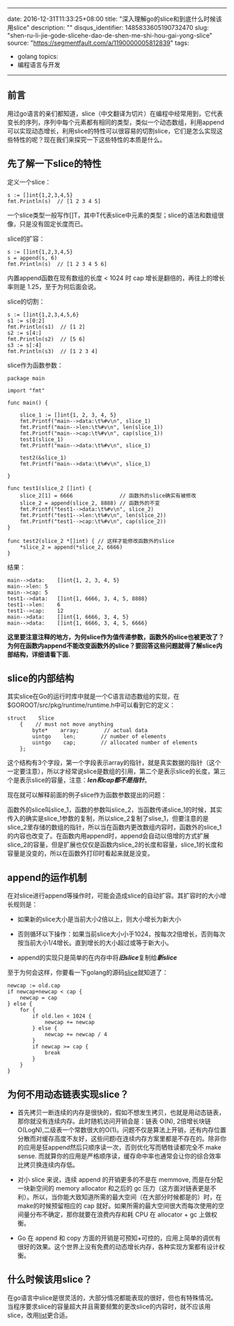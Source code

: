 
---
date: 2016-12-31T11:33:25+08:00
title: "深入理解go的slice和到底什么时候该用slice"
description: ""
disqus_identifier: 1485833605190732470
slug: "shen-ru-li-jie-gode-slicehe-dao-de-shen-me-shi-hou-gai-yong-slice"
source: "https://segmentfault.com/a/1190000005812839"
tags: 
- golang 
topics:
- 编程语言与开发
---

前言
----

用过go语言的亲们都知道，slice（中文翻译为切片）在编程中经常用到，它代表变长的序列，序列中每个元素都有相同的类型，类似一个动态数组，利用append可以实现动态增长，利用slice的特性可以很容易的切割slice，它们是怎么实现这些特性的呢？现在我们来探究一下这些特性的本质是什么。

先了解一下slice的特性
---------------------

定义一个slice：

    s := []int{1,2,3,4,5}
    fmt.Println(s)  // [1 2 3 4 5]

一个slice类型一般写作\[\]T，其中T代表slice中元素的类型；slice的语法和数组很像，只是没有固定长度而已。

slice的扩容：

    s := []int{1,2,3,4,5}
    s = append(s, 6)
    fmt.Println(s)  // [1 2 3 4 5 6]

内置append函数在现有数组的长度 &lt; 1024 时 cap
增长是翻倍的，再往上的增长率则是 1.25，至于为何后面会说。

slice的切割：

    s := []int{1,2,3,4,5,6}
    s1 := s[0:2]
    fmt.Println(s1)  // [1 2]
    s2 := s[4:]
    fmt.Println(s2)  // [5 6]
    s3 := s[:4]
    fmt.Println(s3)  // [1 2 3 4]

slice作为函数参数：

    package main

    import "fmt"

    func main() {

        slice_1 := []int{1, 2, 3, 4, 5}
        fmt.Printf("main-->data:\t%#v\n", slice_1)
        fmt.Printf("main-->len:\t%#v\n", len(slice_1))
        fmt.Printf("main-->cap:\t%#v\n", cap(slice_1))
        test1(slice_1)
        fmt.Printf("main-->data:\t%#v\n", slice_1)

        test2(&slice_1)
        fmt.Printf("main-->data:\t%#v\n", slice_1)

    }

    func test1(slice_2 []int) {
        slice_2[1] = 6666               // 函数外的slice确实有被修改
        slice_2 = append(slice_2, 8888) // 函数外的不变
        fmt.Printf("test1-->data:\t%#v\n", slice_2)
        fmt.Printf("test1-->len:\t%#v\n", len(slice_2))
        fmt.Printf("test1-->cap:\t%#v\n", cap(slice_2))
    }

    func test2(slice_2 *[]int) { // 这样才能修改函数外的slice
        *slice_2 = append(*slice_2, 6666)
    }

结果：

    main-->data:    []int{1, 2, 3, 4, 5}
    main-->len: 5
    main-->cap: 5
    test1-->data:   []int{1, 6666, 3, 4, 5, 8888}
    test1-->len:    6
    test1-->cap:    12
    main-->data:    []int{1, 6666, 3, 4, 5}
    main-->data:    []int{1, 6666, 3, 4, 5, 6666}

**这里要注意注释的地方，为何slice作为值传递参数，函数外的slice也被更改了？为何在函数内append不能改变函数外的slice？要回答这些问题就得了解slice内部结构，详细请看下面.**

slice的内部结构
---------------

其实slice在Go的运行时库中就是一个C语言动态数组的实现，在\$GOROOT/src/pkg/runtime/runtime.h中可以看到它的定义：

    struct    Slice
        {    // must not move anything
            byte*    array;        // actual data
            uintgo    len;        // number of elements
            uintgo    cap;        // allocated number of elements
        };

这个结构有3个字段，第一个字段表示array的指针，就是真实数据的指针（这个一定要注意），所以才经常说slice是数组的引用，第二个是表示slice的长度，第三个是表示slice的容量，注意：***len和cap都不是指针***。

现在就可以解释前面的例子slice作为函数参数提出的问题：

函数外的slice叫slice\_1，函数的参数叫slice\_2，当函数传递slice\_1的时候，其实传入的确实是slice\_1参数的复制，所以slice\_2复制了slise\_1，但要注意的是slice\_2里存储的数组的指针，所以当在函数内更改数组内容时，函数外的slice\_1的内容也改变了。在函数内用append时，append会自动以倍增的方式扩展slice\_2的容量，但是扩展也仅仅是函数内slice\_2的长度和容量，slice\_1的长度和容量是没变的，所以在函数外打印时看起来就是没变。

append的运作机制
----------------

在对slice进行append等操作时，可能会造成slice的自动扩容。其扩容时的大小增长规则是：

-   如果新的slice大小是当前大小2倍以上，则大小增长为新大小

-   否则循环以下操作：如果当前slice大小小于1024，按每次2倍增长，否则每次按当前大小1/4增长。直到增长的大小超过或等于新大小。

-   append的实现只是简单的在内存中将***旧slice***复制给***新slice***

至于为何会这样，你要看一下golang的源码[slice](https://github.com/golang/go/blob/master/src/runtime/slice.go)就知道了：

    newcap := old.cap
    if newcap+newcap < cap {
        newcap = cap
    } else {
        for {
            if old.len < 1024 {
                newcap += newcap
            } else {
                newcap += newcap / 4
            }
            if newcap >= cap {
                break
            }
        }
    }

为何不用动态链表实现slice？
---------------------------

-   首先拷贝一断连续的内存是很快的，假如不想发生拷贝，也就是用动态链表，那你就没有连续内存。此时随机访问开销会是：链表
    O(N), 2倍增长块链
    O(LogN),二级表一个常数很大的O(1)。问题不仅是算法上开销，还有内存位置分散而对缓存高度不友好，这些问题i在连续内存方案里都是不存在的。除非你的应用是狂append然后只顺序读一次，否则优化写而牺牲读都完全不
    make sense.
    而就算你的应用是严格顺序读，缓存命中率也通常会让你的综合效率比拷贝换连续内存低。

-   对小 slice 来说，连续 append 的开销更多的不是在 memmove,
    而是在分配一块新空间的 memory allocator 和之后的 gc
    压力（这方面对链表更是不利）。所以，当你能大致知道所需的最大空间（在大部分时候都是的）时，在make的时候预留相应的
    cap
    就好。如果所需的最大空间很大而每次使用的空间量分布不确定，那你就要在浪费内存和耗
    CPU 在 allocator + gc 上做权衡。

-   Go 在 append 和 copy
    方面的开销是可预知+可控的，应用上简单的调优有很好的效果。这个世界上没有免费的动态增长内存，各种实现方案都有设计权衡。

什么时候该用slice？
-------------------

在go语言中slice是很灵活的，大部分情况都能表现的很好，但也有特殊情况。\
当程序要求slice的容量超大并且需要频繁的更改slice的内容时，就不应该用slice，改用[list](https://golang.org/pkg/container/list/)更合适。

